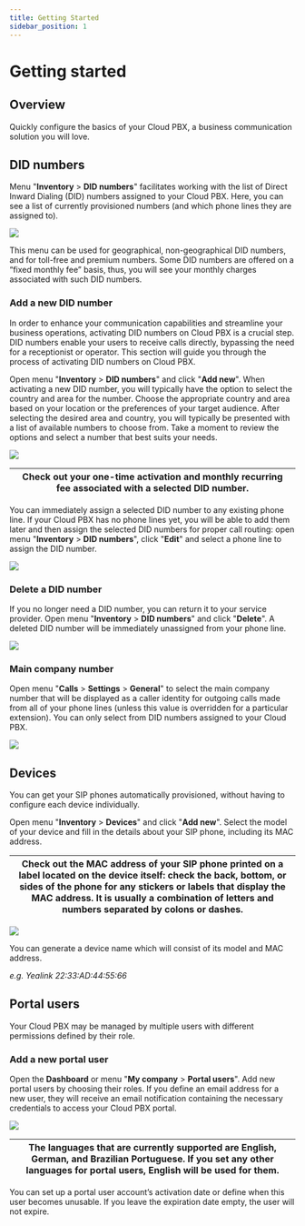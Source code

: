 ```yaml
---
title: Getting Started
sidebar_position: 1
---
```


# Getting started

## Overview

Quickly configure the basics of your Cloud PBX, a business communication solution you will love.

## DID numbers

Menu "**Inventory** \> **DID numbers**" facilitates working with the list of Direct Inward Dialing (DID) numbers assigned to your Cloud PBX. Here, you can see a list of currently provisioned numbers (and which phone lines they are assigned to).

![](./img/Getting_started-DID_numbers.png)

This menu can be used for geographical, non-geographical DID numbers, and for toll-free and premium numbers. Some DID numbers are offered on a “fixed monthly fee” basis, thus, you will see your monthly charges associated with such DID numbers.

### Add a new DID number

In order to enhance your communication capabilities and streamline your business operations, activating DID numbers on Cloud PBX is a crucial step. DID numbers enable your users to receive calls directly, bypassing the need for a receptionist or operator. This section will guide you through the process of activating DID numbers on Cloud PBX.

Open menu "**Inventory** \> **DID numbers**" and click "**Add new**". When activating a new DID number, you will typically have the option to select the country and area for the number. Choose the appropriate country and area based on your location or the preferences of your target audience. After selecting the desired area and country, you will typically be presented with a list of available numbers to choose from. Take a moment to review the options and select a number that best suits your needs.

![](./img/Getting_started-Add_new_DID_numbers.png)

| Check out your one-time activation and monthly recurring fee associated with a selected DID number. |
| --- |

You can immediately assign a selected DID number to any existing phone line. If your Cloud PBX has no phone lines yet, you will be able to add them later and then assign the selected DID numbers for proper call routing: open menu "**Inventory** \> **DID numbers**", click "**Edit**" and select a phone line to assign the DID number.

![](./img/Getting_started-Assign_DID_numbers.png)

### Delete a DID number

If you no longer need a DID number, you can return it to your service provider. Open menu "**Inventory** \> **DID numbers**" and click "**Delete**". A deleted DID number will be immediately unassigned from your phone line.

![](./img/Getting_started-Delete_DID_numbers.png)

### Main company number

Open menu "**Calls** \> **Settings** \> **General**" to select the main company number that will be displayed as a caller identity for outgoing calls made from all of your phone lines (unless this value is overridden for a particular extension). You can only select from DID numbers assigned to your Cloud PBX.

![](./img/Getting_started-Select_main_company_number.png)

## Devices

You can get your SIP phones automatically provisioned, without having to configure each device individually.

Open menu "**Inventory** \> **Devices**" and click "**Add new**". Select the model of your device and fill in the details about your SIP phone, including its MAC address.

| Check out the MAC address of your SIP phone printed on a label located on the device itself: check the back, bottom, or sides of the phone for any stickers or labels that display the MAC address. It is usually a combination of letters and numbers separated by colons or dashes. |
| --- |

![](./img/Getting_started-Add_new_devices.png)

You can generate a device name which will consist of its model and MAC address.

*e.g. Yealink 22:33:AD:44:55:66*

## Portal users

Your Cloud PBX may be managed by multiple users with different permissions defined by their role.

### Add a new portal user

Open the **Dashboard** or menu "**My company** \> **Portal users**". Add new portal users by choosing their roles. If you define an email address for a new user, they will receive an email notification containing the necessary credentials to access your Cloud PBX portal.

![](./img/Getting_started-Add_new_portal_users.png)

| The languages that are currently supported are English, German, and Brazilian Portuguese. If you set any other languages for portal users, English will be used for them. |
| --- |

You can set up a portal user account’s activation date or define when this user becomes unusable. If you leave the expiration date empty, the user will not expire.
